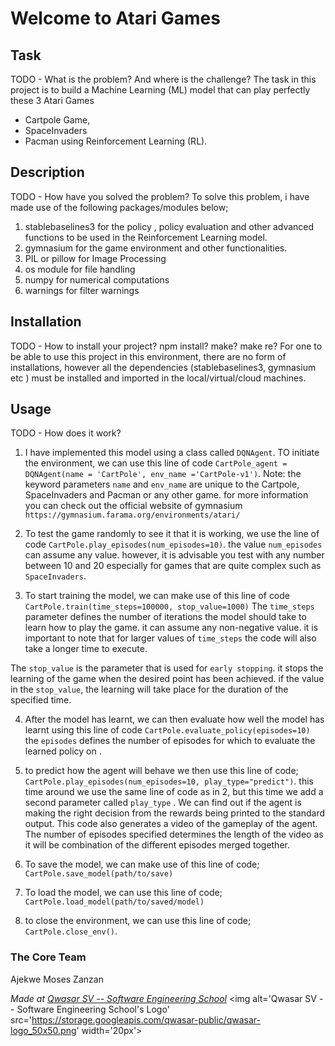 # Welcome to Atari Games
## Task
TODO - What is the problem? And where is the challenge?
The task in this project is to build a Machine Learning (ML) model that can play perfectly these 3 Atari Games 
- Cartpole Game,
- SpaceInvaders 
- Pacman 
using Reinforcement Learning (RL).

## Description
TODO - How have you solved the problem?
To solve this problem, i have made use of the following packages/modules below;
1. stablebaselines3 for the policy , policy evaluation and other advanced functions to be used in the Reinforcement Learning model.
2. gymnasium for the game environment and other functionalities.
3. PIL or pillow for Image Processing 
4. os module for file handling
5. numpy for numerical computations
6. warnings for filter warnings 

## Installation
TODO - How to install your project? npm install? make? make re?
For one to be able to use this project in this environment, there are no form of installations, however all 
the dependencies (stablebaselines3, gymnasium etc ) must be installed and imported in the local/virtual/cloud machines.

## Usage
TODO - How does it work?
1. I have implemented this model using a class called `DQNAgent`. TO initiate the environment, we can use this
line of code `CartPole_agent = DQNAgent(name = 'CartPole', env_name ='CartPole-v1')`.
Note: the keyword parameters `name` and `env_name` are unique to the Cartpole, SpaceInvaders and Pacman or any
other game. for more information you can check out the official website of gymnasium `https://gymnasium.farama.org/environments/atari/`

2. To test the game randomly to see it that it is working, we use the line of code
`CartPole.play_episodes(num_episodes=10)`.
the value `num_episodes` can assume any value. however, it is advisable you test with any number between 10 and 20
especially for games that are quite complex such as `SpaceInvaders`.

3. To start training the model, we can make use of this line of code 
`CartPole.train(time_steps=100000, stop_value=1000)`
The `time_steps` parameter defines the number of iterations the model should take to learn how to play the 
game. it can assume any non-negative value. it is important to note that for larger values of `time_steps`
the code will also take a longer time to execute.

The `stop_value` is the parameter that is used for `early stopping`. it stops the learning of the game when the 
desired point has been achieved. if the value in the `stop_value`, the learning will take place for the duration
of the specified time.

4. After the model has learnt, we can then evaluate how well the model has learnt using this line of code
`CartPole.evaluate_policy(episodes=10)`
the `episodes` defines the number of episodes for which to evaluate the learned policy on .

5. to predict how the agent will behave we then use this line of code;
`CartPole.play_episodes(num_episodes=10, play_type="predict")`.
this time around we use the same line of code as in 2, but this time we add a second parameter called `play_type`
. We can find out if the agent is making the right decision from the rewards being printed to the standard 
output. This code also generates a video of the gameplay of the agent. The number of episodes specified determines 
the length of the video as it will be combination of the different episodes merged together.

6. To save the model, we can make use of this line of code; `CartPole.save_model(path/to/save)`

7. To load the model, we can use this line of code; `CartPole.load_model(path/to/saved/model)`

8. to close the environment, we can use this line of code; `CartPole.close_env()`.


### The Core Team
Ajekwe Moses Zanzan

<span><i>Made at <a href='https://qwasar.io'>Qwasar SV -- Software Engineering School</a></i></span>
<span><img alt='Qwasar SV -- Software Engineering School's Logo' src='https://storage.googleapis.com/qwasar-public/qwasar-logo_50x50.png' width='20px'></span>
